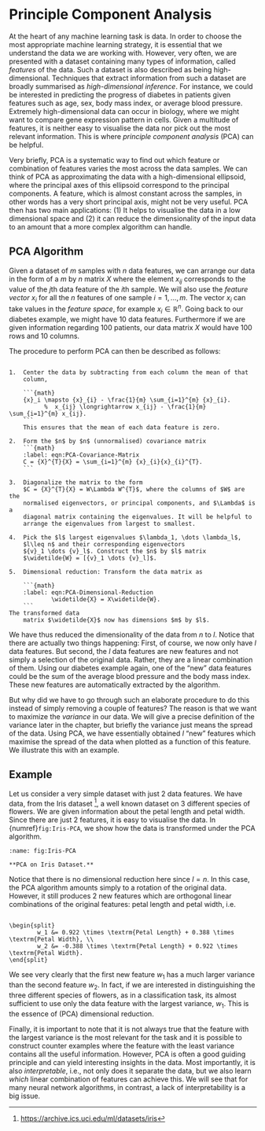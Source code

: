 # Principle Component Analysis


At the heart of any machine learning task is data. In order to choose
the most appropriate machine learning strategy, it is essential that we
understand the data we are working with. However, very often, we are
presented with a dataset containing many types of information, called
*features* of the data. Such a dataset is also described as being
high-dimensional. Techniques that extract information from such a
dataset are broadly summarised as *high-dimensional inference*. For
instance, we could be interested in predicting the progress of diabetes
in patients given features such as age, sex, body mass index, or average
blood pressure. Extremely high-dimensional data can occur in biology,
where we might want to compare gene expression pattern in cells. Given a
multitude of features, it is neither easy to visualise the data nor pick
out the most relevant information. This is where *principle component
analysis* (PCA) can be helpful.

Very briefly, PCA is a systematic way to find out which feature or
combination of features varies the most across the data samples. We can
think of PCA as approximating the data with a high-dimensional
ellipsoid, where the principal axes of this ellipsoid correspond to the
principal components. A feature, which is almost constant across the
samples, in other words has a very short principal axis, might not be
very useful. PCA then has two main applications: (1) It helps to
visualise the data in a low dimensional space and (2) it can reduce the
dimensionality of the input data to an amount that a more complex
algorithm can handle.

## PCA Algorithm

Given a dataset of $m$ samples with $n$ data features, we can arrange
our data in the form of a $m$ by $n$ matrix $X$ where the element
$x_{ij}$ corresponds to the value of the $j$th data feature of the $i$th
sample. We will also use the *feature vector* ${x}_i$ for all the $n$
features of one sample $i=1,\ldots,m$. The vector ${x}_i$ can take
values in the *feature space*, for example ${x}_i \in \mathbb{R}^n$.
Going back to our diabetes example, we might have $10$ data features.
Furthermore if we are given information regarding $100$ patients, our
data matrix $X$ would have $100$ rows and $10$ columns.

The procedure to perform PCA can then be described as follows:

```{admonition} Principle Component Analysis

1.  Center the data by subtracting from each column the mean of that
    column,

    ```{math}
	{x}_i \mapsto {x}_{i} - \frac{1}{m} \sum_{i=1}^{m} {x}_{i}.
          %  x_{ij} \longrightarrow x_{ij} - \frac{1}{m} \sum_{i=1}^{m} x_{ij}.
	```
    This ensures that the mean of each data feature is zero.

2.  Form the $n$ by $n$ (unnormalised) covariance matrix
    ```{math}
	:label: eqn:PCA-Covariance-Matrix
	C = {X}^{T}{X} = \sum_{i=1}^{m} {x}_{i}{x}_{i}^{T}.
    ```

3.  Diagonalize the matrix to the form
    $C = {X}^{T}{X} = W\Lambda W^{T}$, where the columns of $W$ are the
    normalised eigenvectors, or principal components, and $\Lambda$ is a
    diagonal matrix containing the eigenvalues. It will be helpful to
    arrange the eigenvalues from largest to smallest.

4.  Pick the $l$ largest eigenvalues $\lambda_1, \dots \lambda_l$,
    $l\leq n$ and their corresponding eigenvectors
    ${v}_1 \dots {v}_l$. Construct the $n$ by $l$ matrix
    $\widetilde{W} = [{v}_1 \dots {v}_l]$.

5.  Dimensional reduction: Transform the data matrix as

    ```{math}
	:label: eqn:PCA-Dimensional-Reduction
            \widetilde{X} = X\widetilde{W}.
    ``` 
The transformed data
    matrix $\widetilde{X}$ now has dimensions $m$ by $l$.
```





We have thus reduced the dimensionality of the data from $n$ to $l$.
Notice that there are actually two things happening: First, of course,
we now only have $l$ data features. But second, the $l$ data features
are new features and not simply a selection of the original data.
Rather, they are a linear combination of them. Using our diabetes
example again, one of the “new” data features could be the sum of the
average blood pressure and the body mass index. These new features are
automatically extracted by the algorithm.

But why did we have to go through such an elaborate procedure to do this
instead of simply removing a couple of features? The reason is that we
want to maximize the *variance* in our data. We will give a precise
definition of the variance later in the chapter, but briefly the
variance just means the spread of the data. Using PCA, we have
essentially obtained $l$ “new” features which maximise the spread of the
data when plotted as a function of this feature. We illustrate this with
an example.

## Example

Let us consider a very simple dataset with just $2$ data features. We
have data, from the Iris dataset [^1], a well known dataset on 3
different species of flowers. We are given information about the petal
length and petal width. Since there are just $2$ features, it is easy to
visualise the data. In {numref}`fig:Iris-PCA`, we show how the data is
transformed under the PCA algorithm.

```{figure} ../../_static/lecture_specific/structuring_data/Iris-PCA.png
:name: fig:Iris-PCA

**PCA on Iris Dataset.**
```

Notice that there is no dimensional reduction here since $l = n$. In
this case, the PCA algorithm amounts simply to a rotation of the
original data. However, it still produces $2$ new features which are
orthogonal linear combinations of the original features: petal length
and petal width, i.e. 

```{math}

\begin{split}
        w_1 &= 0.922 \times \textrm{Petal Length} + 0.388 \times \textrm{Petal Width}, \\
        w_2 &= -0.388 \times \textrm{Petal Length} + 0.922 \times \textrm{Petal Width}.
\end{split}
```

We see very clearly that the first new feature $w_1$
has a much larger variance than the second feature $w_2$. In fact, if we
are interested in distinguishing the three different species of flowers,
as in a classification task, its almost sufficient to use only the data
feature with the largest variance, $w_1$. This is the essence of (PCA)
dimensional reduction.

Finally, it is important to note that it is not always true that the
feature with the largest variance is the most relevant for the task and
it is possible to construct counter examples where the feature with the
least variance contains all the useful information. However, PCA is
often a good guiding principle and can yield interesting insights in the
data. Most importantly, it is also *interpretable*, i.e., not only does
it separate the data, but we also learn *which* linear combination of
features can achieve this. We will see that for many neural network
algorithms, in contrast, a lack of interpretability is a big issue.



[^1]: <https://archive.ics.uci.edu/ml/datasets/iris>